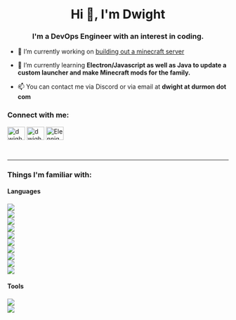 <h1 align="center">Hi 👋, I'm Dwight</h1>
<h3 align="center">I'm a DevOps Engineer with an interest in coding.</h3>

- 🔭 I’m currently working on [building out a minecraft server](https://www.durmon.org/)

- 🌱 I’m currently learning **Electron/Javascript as well as Java to update a custom launcher and make Minecraft mods for the family.**

- 📫 You can contact me via Discord or via email at **dwight at durmon dot com**

<h3 align="left">Connect with me:</h3>
<p align="left">
<a href="https://twitter.com/dwightdurmon" target="blank"><img align="center" src="https://raw.githubusercontent.com/rahuldkjain/github-profile-readme-generator/master/src/images/icons/Social/twitter.svg" alt="dwightdurmon" height="30" width="40" /></a>
<a href="https://linkedin.com/in/dwightsdurmon" target="blank"><img align="center" src="https://raw.githubusercontent.com/rahuldkjain/github-profile-readme-generator/master/src/images/icons/Social/linked-in-alt.svg" alt="dwightsdurmon" height="30" width="40" /></a>
<a href="https://discordapp.com/users/212012107401527296/" target="blank"><img align="center" src="https://raw.githubusercontent.com/rahuldkjain/github-profile-readme-generator/master/src/images/icons/Social/discord.svg" alt="Elennight#2290" height="30" width="40" /></a>
</p>
<br/>
<hr>
<h3 align="left">Things I'm familiar with:</h3>
<div>
  <div>
    <h4 aligh="left">Languages<h4>
    <img src='https://img.shields.io/badge/Language-Bash-lightgrey'><br/>
    <img src='https://img.shields.io/badge/Language-Zsh-lightgrey'><br/>
    <img src='https://img.shields.io/badge/Language-Javascript-lightgrey'><br/>
    <img src='https://img.shields.io/badge/Language-PHP-lightgrey'><br/>
    <img src='https://img.shields.io/badge/Language-Perl-lightgrey'><br/>
    <img src='https://img.shields.io/badge/Language-Go-lightgrey'><br/>
    <img src='https://img.shields.io/badge/Language-Python-lightgrey'><br/>
    <img src='https://img.shields.io/badge/Language-Groovy-lightgrey'><br/>
    <img src='https://img.shields.io/badge/Language-HTML-lightgrey'><br/>
    <img src='https://img.shields.io/badge/Language-CSS-lightgrey'><br/>
  </div>
  <div>
    <h4 aligh="left">Tools<h4>
    <img src='https://img.shields.io/badge/Tool-AWS-lightgrey'><br/>
    <img src='https://img.shields.io/badge/Tool-Jenkins-lightgrey'><br/>
  </div>
</div>
